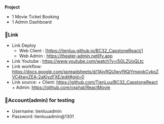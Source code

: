 **Project**

-  1 Movie Ticket Booking
-  1 Admin Dashboard
### 🎈**Link**
-  Link Deploy
   -  Web Client : [https://tienluu.github.io/BC32_CapstoneReact/]
   -  Web Admin : https://theater-admin.netlify.app
-  Link Youtube : https://www.youtube.com/watch?v=i5GLZUoQLtc
-  Link workflow: https://docs.google.com/spreadsheets/d/1AivRQUlwvf9QlYmqixkCvkoZVC4twyZEA-2aKiyzFXE/edit#gid=0
-  Link source: + Client: https://github.com/TienLuu/BC32_CapstoneReact + Admin: https://github.com/vxphat/ReactMovie
 
### 👦**Account(admin) for testing**
-  Username: tienluuadmin
-  Password: tienluuadmin@1301
